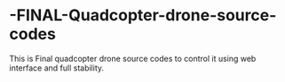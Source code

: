 # -FINAL-Quadcopter-drone-source-codes
This is Final quadcopter drone source codes to control it using web interface and full stability.
